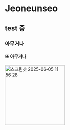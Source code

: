 # Jeoneunseo
## test 중
### 아무거나
#### 또 아무거나
<img width="191" alt="스크린샷 2025-06-05 11 56 28" src="https://github.com/user-attachments/assets/1b06e738-7e99-4c39-a61c-b57a4494599a" />
